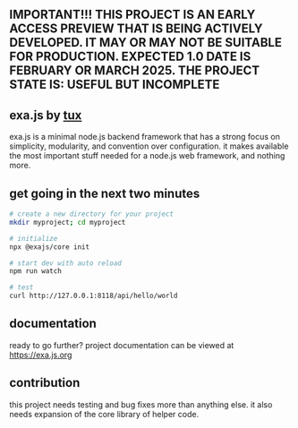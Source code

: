 ## IMPORTANT!!! THIS PROJECT IS AN EARLY ACCESS PREVIEW THAT IS BEING ACTIVELY DEVELOPED. IT MAY OR MAY NOT BE SUITABLE FOR PRODUCTION. EXPECTED 1.0 DATE IS FEBRUARY OR MARCH 2025. THE PROJECT STATE IS: USEFUL BUT INCOMPLETE

## exa.js by [tux](https://github.com/realtux)
exa.js is a minimal node.js backend framework that has a strong focus on simplicity, modularity, and convention over configuration. it makes available the most important stuff needed for a node.js web framework, and nothing more.

## get going in the next two minutes
```bash
# create a new directory for your project
mkdir myproject; cd myproject

# initialize
npx @exajs/core init

# start dev with auto reload
npm run watch

# test
curl http://127.0.0.1:8118/api/hello/world
```

## documentation
ready to go further? project documentation can be viewed at https://exa.js.org

## contribution
this project needs testing and bug fixes more than anything else. it also needs expansion of the core library of helper code.
